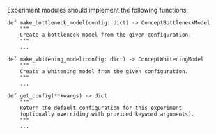 Experiment modules should implement the following functions:

    def make_bottleneck_model(config: dict) -> ConceptBottleneckModel
        """
        Create a bottleneck model from the given configuration.
        """
        ...

    def make_whitening_model(config: dict) -> ConceptWhiteningModel
        """
        Create a whitening model from the given configuration.
        """
        ...
    
    def get_config(**kwargs) -> dict
        """
        Return the default configuration for this experiment
        (optionally overriding with provided keyword arguments).
        """
        ...
